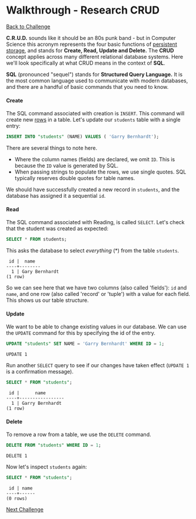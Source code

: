 # Walkthrough - Research CRUD

[Back to Challenge](../07_research_crud.md)

**C.R.U.D.** sounds like it should be an 80s punk band - but in Computer Science this acronym represents the four basic functions of [persistent storage](http://en.wikipedia.org/wiki/Persistence_(computer_science)), and stands for **Create, Read, Update and Delete.** The **CRUD** concept applies across many different relational database systems. Here we'll look specifically at what CRUD means in the context of **SQL**.

**SQL** (pronounced "sequel") stands for **Structured Query Language.** It is the most common language used to communicate with modern databases, and there are a handful of basic commands that you need to know.

#### **C**reate

The SQL command associated with creation is `INSERT`. This command will create new [rows](http://en.wikipedia.org/wiki/Row_%28database%29d) in a table. Let's update our `students` table with a single entry:

```SQL
INSERT INTO "students" (NAME) VALUES ( 'Garry Bernhardt');
```

There are several things to note here.

* Where the column names (fields) are declared, we omit `ID`. This is because the `ID` value is generated by SQL.
* When passing strings to populate the rows, we use single quotes. SQL typically reserves double quotes for table names.

We should have successfully created a new record in `students`, and the database has assigned it a sequential `id`.

#### **R**ead

The SQL command associated with Reading, is called `SELECT`. Let's check that the student was created as expected:

```SQL
SELECT * FROM students;
```
This asks the database to select _everything_ (*) from the table `students`.

```
 id |  name
----+--------
  1 | Gary Bernhardt
(1 row)
```

So we can see here that we have two columns (also called 'fields'): `id` and `name`, and one row (also called 'record' or 'tuple') with a value for each field. This shows us our table structure.

#### **U**pdate

We want to be able to change existing values in our database. We can use the `UPDATE` command for this by specifying the id of the entry.

```SQL
UPDATE "students" SET NAME = 'Garry Bernhardt' WHERE ID = 1;
```
```
UPDATE 1
```
Run another `SELECT` query to see if our changes have taken effect (`UPDATE 1` is a confirmation message).

```SQL
SELECT * FROM "students";
```
```
 id |      name
----+-----------------
  1 | Garry Bernhardt
(1 row)
```

#### **D**elete

To remove a row from a table, we use the `DELETE` command.

```SQL
DELETE FROM "students" WHERE ID = 1;
```
```
DELETE 1
```
Now let's inspect `students` again:

```SQL
SELECT * FROM "students";
```
```
 id | name
----+------
(0 rows)
```

[Next Challenge](../08_viewing_links.md)
